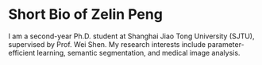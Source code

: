 # Short Bio of Zelin Peng
I am a second-year Ph.D. student at Shanghai Jiao Tong University (SJTU), supervised by Prof. Wei Shen. My research interests include parameter-efficient learning, semantic segmentation, and medical image analysis.
